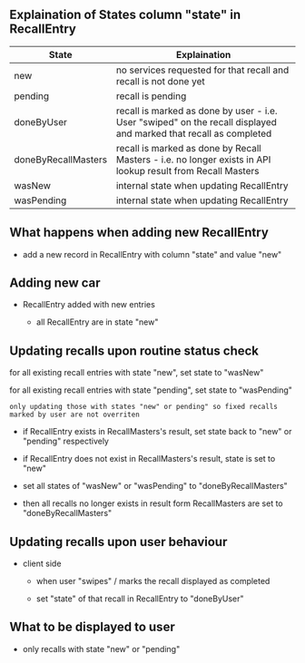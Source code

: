 ## Explaination of States column "state" in RecallEntry

| State               	| Explaination                                                                                                      	|
|---------------------	|-------------------------------------------------------------------------------------------------------------------	|
| new                 	| no services requested for that recall and recall is not done yet                                                  	|
| pending             	| recall is pending                                                                                                 	|
| doneByUser          	| recall is marked as done by user - i.e. User "swiped" on the recall displayed and marked that recall as completed 	|
| doneByRecallMasters 	| recall is marked as done by Recall Masters - i.e. no longer exists in API lookup result from Recall Masters       	|
| wasNew              	| internal state when updating RecallEntry                                                                          	|
| wasPending          	| internal state when updating RecallEntry                                                                          	|

## What happens when adding new RecallEntry

* add a new record in RecallEntry with column "state" and value "new"

## Adding new car

* RecallEntry added with new entries

	* all RecallEntry are in state "new"

## Updating recalls upon routine status check

for all existing recall entries with state "new", set state to "wasNew"

for all existing recall entries with state "pending", set state to "wasPending"

	only updating those with states "new" or pending" so fixed recalls marked by user are not overriten

* if RecallEntry exists in RecallMasters's result, set state back to "new" or "pending" respectively

* if RecallEntry does not exist in RecallMasters's result, state is set to "new"

* set all states of "wasNew" or "wasPending" to "doneByRecallMasters"

* then all recalls no longer exists in result form RecallMasters are set to "doneByRecallMasters"

## Updating recalls upon user behaviour

* client side
	* when user "swipes" / marks the recall displayed as completed

	* set "state" of that recall in RecallEntry to "doneByUser"

## What to be displayed to user

* only recalls with state "new" or "pending"